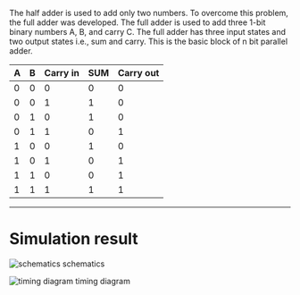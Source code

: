 The half adder is used to add only two numbers. To overcome this problem, the full adder was developed. 
The full adder is used to add three 1-bit binary numbers A, B, and carry C. 
The full adder has three input states and two output states i.e., sum and carry.
This is the basic block of n bit parallel adder.

|   A   |   B   | Carry in |  SUM  | Carry out |
| ---- | ---- | ---- | ---- | ---- |
|   0   |   0   |    0     |   0   |     0     |
|   0   |   0   |    1     |   1   |     0     |
|   0   |   1   |    0     |   1   |     0     |
|   0   |   1   |    1     |   0   |     1     |
|   1   |   0   |    0     |   1   |     0     |
|   1   |   0   |    1     |   0   |     1     |
|   1   |   1   |    0     |   0   |     1     |
|   1   |   1   |    1     |   1   |     1     |

- - - -

# Simulation result 

![schematics](https://user-images.githubusercontent.com/96820094/221408457-70ff9855-fd51-483d-8fcd-4814a81b0cfc.png)
schematics

![timing diagram](https://user-images.githubusercontent.com/96820094/221408467-c3b2bc02-d45b-40f9-b792-5e1768ec508e.png)
timing diagram
